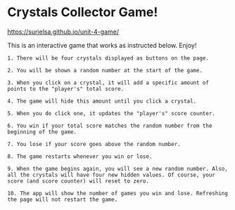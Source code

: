 # Crystals Collector Game!

https://surielsa.github.io/unit-4-game/

This is an interactive game that works as instructed below. Enjoy!


    1. There will be four crystals displayed as buttons on the page.

    2. You will be shown a random number at the start of the game.

    3. When you click on a crystal, it will add a specific amount of points to the "player's" total score. 

    4. The game will hide this amount until you click a crystal.
      
    5. When you do click one, it updates the "player's" score counter.

    6. You win if your total score matches the random number from the beginning of the game.

    7. You lose if your score goes above the random number.

    8. The game restarts whenever you win or lose.

    9. When the game begins again, you will see a new random number. Also, all the crystals will have four new hidden values. Of course, your score (and score counter) will reset to zero.

    10. The app will show the number of games you win and lose. Refreshing the page will not restart the game.
